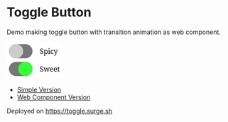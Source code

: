 # Toggle Button

Demo making toggle button with transition animation as web component.

![Screenshot of toggle button demo](./demo.webp)

- [Simple Version](./toggle.html)
- [Web Component Version](./index.html)

Deployed on https://toggle.surge.sh
